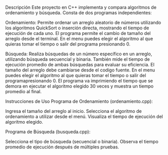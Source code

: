 Descripción
Este proyecto en C++ implementa y compara algoritmos de ordenamiento y búsqueda. Consta de dos programas independientes:

Ordenamiento: Permite ordenar un arreglo aleatorio de números utilizando los algoritmos QuickSort o inserción directa, mostrando el tiempo de ejecución de cada uno.
El programa permite el cambio de tamaño del arreglo desde el terminal. En el menu puedes elegir el algoritmo al que quieras tomar el tiempo o salir del programa
presionando 0.

Búsqueda: Realiza búsquedas de un número específico en un arreglo, utilizando búsqueda secuencial y binaria. También mide el tiempo de ejecución promedio de ambas 
búsquedas para evaluar su eficiencia. El tamaño del arreglo debe cambiarse desde el codigo fuente. En el menu puedes elegir el algoritmo al que quieras tomar el tiempo o 
salir del programapresionando 0. El programa va imprimiendo el tiempo que se demora en ejecutar el algoritmo elegido 30 veces y muestra un tiempo promedio al final.

Instrucciones de Uso
Programa de Ordenamiento (ordenamiento.cpp):

Ingresa el tamaño del arreglo al inicio.
Selecciona el algoritmo de ordenamiento a utilizar desde el menú.
Visualiza el tiempo de ejecución del algoritmo elegido.

Programa de Búsqueda (busqueda.cpp):

Selecciona el tipo de búsqueda (secuencial o binaria).
Observa el tiempo promedio de ejecución después de múltiples pruebas.
